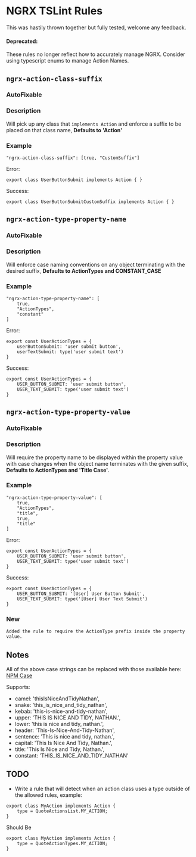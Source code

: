 # NGRX TSLint Rules

This was hastily thrown together but fully tested, welcome any feedback.

#### Deprecated:
These rules no longer reflect how to accurately manage NGRX. Consider using typescript enums to manage Action Names.

## `ngrx-action-class-suffix`

### **AutoFixable**

### Description

Will pick up any class that `implements Action` and enforce a suffix to be placed on that class name, **Defaults to 'Action'**

### Example

`"ngrx-action-class-suffix": [true, "CustomSuffix"]`

Error:

    export class UserButtonSubmit implements Action { }

Success:

    export class UserButtonSubmitCustomSuffix implements Action { }

## `ngrx-action-type-property-name`

### **AutoFixable**

### Description

Will enforce case naming conventions on any object terminating with the desired suffix, **Defaults to ActionTypes and CONSTANT_CASE**

### Example

```
"ngrx-action-type-property-name": [
    true,
    "ActionTypes",
    "constant"
]
```

Error:

    export const UserActionTypes = {
        userButtonSubmit: 'user submit button',
        userTextSubmit: type('user submit text')
    }

Success:

    export const UserActionTypes = {
        USER_BUTTON_SUBMIT: 'user submit button',
        USER_TEXT_SUBMIT: type('user submit text')
    }

## `ngrx-action-type-property-value`

### **AutoFixable**

### Description

Will require the property name to be displayed within the property value with case changes when the object name terminates with the given suffix, **Defaults to ActionTypes and 'Title Case'**.

### Example

    "ngrx-action-type-property-value": [
        true,
        "ActionTypes",
        "title",
        true,
        "title"
    ]

Error:

    export const UserActionTypes = {
        USER_BUTTON_SUBMIT: 'user submit button',
        USER_TEXT_SUBMIT: type('user submit text')
    }

Success:

    export const UserActionTypes = {
        USER_BUTTON_SUBMIT: '[User] User Button Submit',
        USER_TEXT_SUBMIT: type('[User] User Text Submit')
    }

### **New**
    Added the rule to require the ActionType prefix inside the property value.

## Notes

All of the above case strings can be replaced with those available here: [NPM Case](https://www.npmjs.com/package/case)

Supports:
- camel: 'thisIsNiceAndTidyNathan',
- snake: 'this_is_nice_and_tidy_nathan',
- kebab: 'this-is-nice-and-tidy-nathan',
- upper: 'THIS IS NICE AND TIDY, NATHAN.',
- lower: 'this is nice and tidy, nathan.',
- header: 'This-Is-Nice-And-Tidy-Nathan',
- sentence: 'This is nice and tidy, nathan.',
- capital: 'This Is Nice And Tidy, Nathan.',
- title: 'This Is Nice and Tidy, Nathan.',
- constant: 'THIS_IS_NICE_AND_TIDY_NATHAN'

## TODO
- Write a rule that will detect when an action class uses a type outside of the allowed rules, example:


```
export class MyAction implements Action {
    type = QuoteActionsList.MY_ACTION;
}
```


Should Be
```
export class MyAction implements Action {
    type = QuoteActionTypes.MY_ACTION;
}
```
